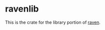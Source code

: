 # ravenlib
This is the crate for the library portion of [raven](https://git.sr.ht/~nicohman/raven).
